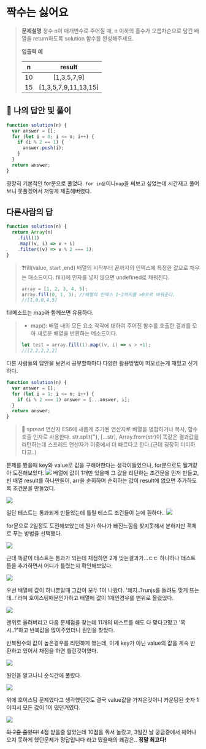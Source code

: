 # 짝수는 싫어요

> **문제설명**
> 정수 n이 매개변수로 주어질 때, n 이하의 홀수가 오름차순으로 담긴 배열을 return하도록 solution 함수를 완성해주세요.
>
> **입출력 예**
>
> |  n  |        result        |
> | :-: | :------------------: |
> | 10  |     [1,3,5,7,9]      |
> | 15  | [1,3,5,7,9,11,13,15] |

## 💭 나의 답안 및 풀이

```js
function solution(n) {
  var answer = [];
  for (let i = 0; i <= n; i++) {
    if (i % 2 == 1) {
      answer.push(i);
    }
  }
  return answer;
}
```

굉장히 기본적인 for문으로 풀었다.
`for in문`이나`map`을 써보고 싶었는데 시간재고 풀어보니 못풀겠어서 저렇게 제출해버렸다.

## 다른사람의 답

```js
function solution(n) {
  return Array(n)
    .fill(1)
    .map((v, i) => v + i)
    .filter((v) => v % 2 === 1);
}
```

> ❓fill(value, start ,end)
> 배열의 시작부터 끝까지의 인덱스에 특정한 값으로 채우는 매소드이다. fill()에 인자를 넣지 않으면 undefined로 채워진다.
>
> ```js
> array = [1, 2, 3, 4, 5];
> array.fill(0, 1, 3); //배열의 인덱스 1~2까지를 >0으로 바꿔준다.
> //[1,0,0,4,5]
> ```

fill메소드는 map과 함께쓰면 유용하다.

> - map(): 배열 내의 모든 요소 각각에 대하여 주어진 함수를 호출한 결과를 모아 새로운 배열을 반환하는 메소드이다.
>
> ```js
> let test = array.fill(1).map((v, i) => v > +1);
> //[2,2,2,2,2]
> ```

다른 사람들의 답안을 보면서 공부할때마다 다양한 활용방법이 떠오르는게 재밌고 신기하다.

```js
function solution(n) {
  var answer = [];
  for (let i = 1; i <= n; i++) {
    if (i % 2 === 1) answer = [...answer, i];
  }
  return answer;
}
```

> 📝 spread 연산자
> ES6에 새롭게 추가된 연산자로 배열을 병합하거나 복사, 함수 호출 인자로 사용한다.
> str.split(''), [...str], Array.from(str)이 똑같은 결과값을 리턴하는데 스프레드 연산자가 이중에서 더 빠르다고 한다.(근데 굉장히 미미하다고..)

문제를 봤을때 key와 value로 값을 구해야한다는 생각이들었으나, for문으로도 될거같아 도전해보았다.
![](https://velog.velcdn.com/images/kimsu10/post/b2d09498-82c0-4b60-9fbe-e6dbd31fb771/image.png)
배열에 값이 1개만 있을때 그 값을 리턴하는 조건문을 먼저 만들고, 빈 배열 result를 하나만들어, arr을 순회하며 순회하는 값이 result에 없으면 추가하도록 조건문을 만들었다.

![](https://velog.velcdn.com/images/kimsu10/post/af2eff22-6b6f-4903-9b9e-d9d8d865a31b/image.png)

일단 테스트는 통과되게 만들었는데 틀릴 테스트 조건들이 눈에 훤하다..
![](https://velog.velcdn.com/images/kimsu10/post/4d547e41-5bc4-4733-9b65-7f0066ee60dc/image.png)

for문으로 2일정도 도전해보았는데 뭔가 하나가 빠진느낌을 찾지못해서 분하지만 객체로 푸는 방법을 선택했다.

![](https://velog.velcdn.com/images/kimsu10/post/9bba7e86-f7ae-43c1-9200-f757a38cc4ee/image.png)

근데 똑같이 테스트는 통과가 되는데 채점하면 2개 맞는결과가...ㄷㄷ
하나하나 테스트들을 추가하면서 어디가 틀렸는지 확인해보았다.

![](https://velog.velcdn.com/images/kimsu10/post/848cd75f-3ca0-4e4f-8315-0be7cd09fba9/image.png)

우선 배열에 값이 하나뿐일때 그값이 모두 1이 나왔다. '왜지..?runjs를 돌려도 맞게 뜨는데..!'라며 호이스팅때문인가하고 배열에 값이 1개인경우를 맨위로 올렸었다.

![](https://velog.velcdn.com/images/kimsu10/post/63621198-b1f8-44ca-8161-60ae74c5de73/image.png)

맨위로 올려버리고 다음 문제점을 찾는데 11개의 테스트를 해도 다 맞다고떴고 '혹시..?'하고 반복값을 많이주었더니 원인을 찾았다.

반복된수의 값이 높은경우를 리턴하게 했는데, 이게 key가 아닌 value의 값을 계속 반환하고 있어서 채점을 하면 틀린것이였다.

![](https://velog.velcdn.com/images/kimsu10/post/82d0de68-a072-40e6-879b-b2b0a182516c/image.png)

원인을 알고나니 순식간에 풀렸다.

![](https://velog.velcdn.com/images/kimsu10/post/d2672718-e89f-4be8-a3cd-ff4b09dd6acf/image.png)

위에 호이스팅 문제였다고 생각했던것도 결국 value값을 가져온것이니 카운팅된 숫자 1이떠서 모든 값이 1이 떴던거였다.

![](https://velog.velcdn.com/images/kimsu10/post/46f4cd43-d67e-4ace-9b1b-cd0680f71658/image.png)

~~와 2줄 줄었다!~~
4점 받을줄 알았는데 10점을 줘서 놀랐고, 3일간 날 궁금증에서 헤어나오지 못하게 했던문제가 정답입니다 라고 떴을때의 쾌감은.. **정말 최고다!**
